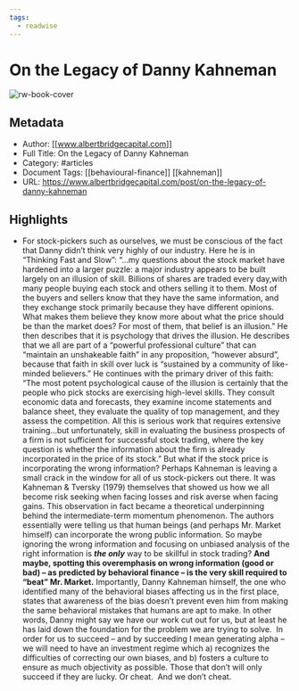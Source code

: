 ```yaml
---
tags:
  - readwise
---
```


# On the Legacy of Danny Kahneman

![rw-book-cover](https://readwise-assets.s3.amazonaws.com/static/images/article2.74d541386bbf.png)

## Metadata
- Author: [[www.albertbridgecapital.com]]
- Full Title: On the Legacy of Danny Kahneman
- Category: #articles
- Document Tags: [[behavioural-finance]] [[kahneman]] 
- URL: https://www.albertbridgecapital.com/post/on-the-legacy-of-danny-kahneman

## Highlights
- For stock-pickers such as ourselves, we must be conscious of the fact that Danny didn’t think very highly of our industry. Here he is in “Thinking Fast and Slow”:
  ‍“…my questions about the stock market have hardened into a larger puzzle: a major industry appears to be built largely on an illusion of skill. Billions of shares are traded every day,with many people buying each stock and others selling it to them. Most of the buyers and sellers know that they have the same information, and they exchange stock primarily because they have different opinions. What makes them believe they know more about what the price should be than the market does? For most of them, that belief is an illusion.”
  He then describes that it is psychology that drives the illusion. He describes that we all are part of a “powerful professional culture” that can “maintain an unshakeable faith” in any proposition, “however absurd”, because that faith in skill over luck is “sustained by a community of like-minded believers.” He continues with the primary driver of this faith:
  “The most potent psychological cause of the illusion is certainly that the people who pick stocks are exercising high-level skills. They consult economic data and forecasts, they examine income statements and balance sheet, they evaluate the quality of top management, and they assess the competition. All this is serious work that requires extensive training…but unfortunately, skill in evaluating the business prospects of a firm is not sufficient for successful stock trading, where the key question is whether the information about the firm is already incorporated in the price of its stock.”
  But what if the stock price is incorporating the wrong information? Perhaps Kahneman is leaving a small crack in the window for all of us stock-pickers out there. It was Kahneman & Tversky (1979) themselves that showed us how we all become risk seeking when facing losses and risk averse when facing gains. This observation in fact became a theoretical underpinning behind the intermediate-term momentum phenomenon. The authors essentially were telling us that human beings (and perhaps Mr. Market himself) can incorporate the wrong public information.
  So maybe ignoring the wrong information and focusing on unbiased analysis of the right information is ***the only*** way to be skillful in stock trading?
  ‍**And maybe, spotting this overemphasis on wrong information (good or bad) – as predicted by behavioral finance – is the very skill required to “beat” Mr. Market.**
  Importantly, Danny Kahneman himself, the one who identified many of the behavioral biases affecting us in the first place, states that awareness of the bias doesn’t prevent even him from making the same behavioral mistakes that humans are apt to make.
  In other words, Danny might say we have our work cut out for us, but at least he has laid down the foundation for the problem we are trying to solve. 
  In order for us to succeed – and by succeeding I mean generating alpha – we will need to have an investment regime which a) recognizes the difficulties of correcting our own biases, and b) fosters a culture to ensure as much objectivity as possible.
  Those that don’t will only succeed if they are lucky.
  Or cheat.  And we don’t cheat.


